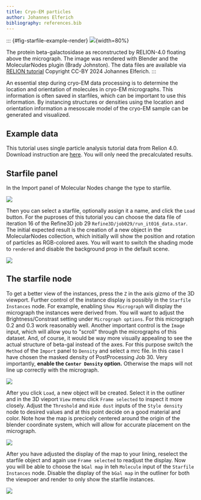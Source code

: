 ```yaml
---
title: Cryo-EM particles
author: Johannes Elferich
bibliography: references.bib
---
```


::: {#fig-starfile-example-render}
![](https://i.imgur.com/Hoa9TRz.png){width=80%}

The protein beta-galactosidase as reconstructed by RELION-4.0 floating above the micrograph.
The image was rendered with Blender and the MolecularNodes plugin (Brady Johnston).
The data files are available via [RELION tutorial](https://relion.readthedocs.io/en/release-4.0/SPA_tutorial/Introduction.html) Copyright CC-BY 2024 Johannes Elferich.
:::

An essential step during cryo-EM data processing is to determine the location and orientation of molecules in cryo-EM micrographs.
This information is often saved in starfiles, which can be important to use this information.
By instancing structures or densities using the location and orientation information a mesoscale model of the cryo-EM sample can be generated and visualized.

## Example data

This tutorial uses single particle analysis tutorial data from Relion 4.0. 
Download instruction are [here](https://relion.readthedocs.io/en/release-4.0/SPA_tutorial/Introduction.html). 
You will only need the precalculated results.

## Starfile panel

In the Import panel of Molecular Nodes change the type to starfile. 

![](https://i.imgur.com/aj7wCXP.png)

Then you can select a starfile, optionally assign it a name, and click the `Load` button. 
For the puproses of this tutorial you can choose the data file of iteration 16 of the Refine3D job 29 `Refine3D/job029/run_it016_data.star`. 
The initial expected result is the creation of a new object in the MolecularNodes collection, which initially will show the position and rotation of particles as RGB-colored axes. 
You will want to switch the shading mode to `rendered` and disable the background prop in the default scene.

![](https://i.imgur.com/9THusDv.png)



## The starfile node

To get a better view of the instances, press the `Z` in the axis gizmo of the 3D viewport. 
Further control of the instance display is possibly in the `Starfile Instances` node. 
For example, enabling `Show Micrograph` will display the micrograph the instances were derived from.
You will want to adjust the Brightness/Constrast setting under `Micrograph options`.
For this micrograph 0.2 and 0.3 work reasonably well.
Another important control is the `Image` input, which will allow you to "scroll" through the micrographs of this dataset.
And, of course, it would be way more visually appealing to see the actual structure of beta-gal instead of the axes.
For this purpose switch the `Method` of the `Import` panel to `Density` and select a mrc file. 
In this case I have chosen the masked density of PostProcessing Job 30.
Very importantly, **enable the `Center Density` option.** 
Otherwise the maps will not line up correctly with the micrograph.

![](https://i.imgur.com/c3OVFwz.png)

After you click `Load`, a new object will be created.
Select it in the outliner and in the 3D vieport `View` menu click `Frame selected` to inspect it more closely.
Adjust the `Threshold` and `Hide dust` inputs of the `Style density` node to desired values and at this point decide on a good material and color.
Note how the map is precicely centered around the origin of the blender coordinate system, which will allow for accurate placement on the micrograph.

![](https://i.imgur.com/ILA37AV.png)

After you have adjusted the display of the map to your lining, reselect the starfile object and again use `Frame selected` to readjust the display.
Now you will be able to choose the `bGal map` in teh `Molecule` input of the `Starfile Instances` node. 
Disable the display of the `bGal map` in the outliner for both the viewpoer and render to only show the starfile instances.


![](https://i.imgur.com/LiJtqdD.png)